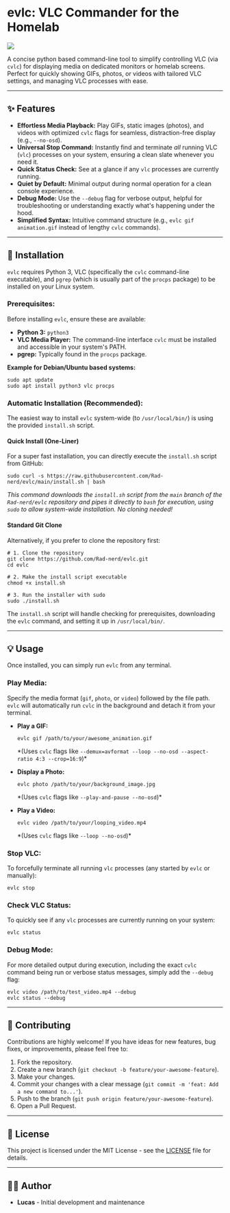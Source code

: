 evlc: VLC Commander for the Homelab
===================================

![
](https://raw.githubusercontent.com/Rad-nerd/evlc/refs/heads/main/logo.png)

A concise python based command-line tool to simplify controlling VLC (via `cvlc`) for displaying media on dedicated monitors or homelab screens. Perfect for quickly showing GIFs, photos, or videos with tailored VLC settings, and managing VLC processes with ease.

* * *

✨ Features
----------

*   **Effortless Media Playback:** Play GIFs, static images (photos), and videos with optimized `cvlc` flags for seamless, distraction-free display (e.g., `--no-osd`).
*   **Universal Stop Command:** Instantly find and terminate _all_ running VLC (`vlc`) processes on your system, ensuring a clean slate whenever you need it.
*   **Quick Status Check:** See at a glance if any `vlc` processes are currently running.
*   **Quiet by Default:** Minimal output during normal operation for a clean console experience.
*   **Debug Mode:** Use the `--debug` flag for verbose output, helpful for troubleshooting or understanding exactly what's happening under the hood.
*   **Simplified Syntax:** Intuitive command structure (e.g., `evlc gif animation.gif` instead of lengthy `cvlc` commands).

* * *

🚀 Installation
---------------

`evlc` requires Python 3, VLC (specifically the `cvlc` command-line executable), and `pgrep` (which is usually part of the `procps` package) to be installed on your Linux system.

### Prerequisites:

Before installing `evlc`, ensure these are available:

*   **Python 3:** `python3`
*   **VLC Media Player:** The command-line interface `cvlc` must be installed and accessible in your system's PATH.
*   **pgrep:** Typically found in the `procps` package.

**Example for Debian/Ubuntu based systems:**

    sudo apt update
    sudo apt install python3 vlc procps
    

### Automatic Installation (Recommended):

The easiest way to install `evlc` system-wide (to `/usr/local/bin/`) is using the provided `install.sh` script.

#### Quick Install (One-Liner)

For a super fast installation, you can directly execute the `install.sh` script from GitHub:

    sudo curl -s https://raw.githubusercontent.com/Rad-nerd/evlc/main/install.sh | bash
    

_This command downloads the `install.sh` script from the `main` branch of the `Rad-nerd/evlc` repository and pipes it directly to `bash` for execution, using `sudo` to allow system-wide installation. No cloning needed!_

#### Standard Git Clone

Alternatively, if you prefer to clone the repository first:

    # 1. Clone the repository
    git clone https://github.com/Rad-nerd/evlc.git
    cd evlc
    
    # 2. Make the install script executable
    chmod +x install.sh
    
    # 3. Run the installer with sudo
    sudo ./install.sh
    

The `install.sh` script will handle checking for prerequisites, downloading the `evlc` command, and setting it up in `/usr/local/bin/`.

* * *

💡 Usage
--------

Once installed, you can simply run `evlc` from any terminal.

### Play Media:

Specify the media format (`gif`, `photo`, or `video`) followed by the file path. `evlc` will automatically run `cvlc` in the background and detach it from your terminal.

*   **Play a GIF:**
    
        evlc gif /path/to/your/awesome_animation.gif
        
    
    \*(Uses `cvlc` flags like `--demux=avformat --loop --no-osd --aspect-ratio 4:3 --crop=16:9`)\*
    
*   **Display a Photo:**
    
        evlc photo /path/to/your/background_image.jpg
        
    
    \*(Uses `cvlc` flags like `--play-and-pause --no-osd`)\*
    
*   **Play a Video:**
    
        evlc video /path/to/your/looping_video.mp4
        
    
    \*(Uses `cvlc` flags like `--loop --no-osd`)\*
    

### Stop VLC:

To forcefully terminate all running `vlc` processes (any started by `evlc` or manually):

    evlc stop
    

### Check VLC Status:

To quickly see if any `vlc` processes are currently running on your system:

    evlc status
    

### Debug Mode:

For more detailed output during execution, including the exact `cvlc` command being run or verbose status messages, simply add the `--debug` flag:

    evlc video /path/to/test_video.mp4 --debug
    evlc status --debug
    

* * *

🤝 Contributing
---------------

Contributions are highly welcome! If you have ideas for new features, bug fixes, or improvements, please feel free to:

1.  Fork the repository.
2.  Create a new branch (`git checkout -b feature/your-awesome-feature`).
3.  Make your changes.
4.  Commit your changes with a clear message (`git commit -m 'feat: Add a new command to...'`).
5.  Push to the branch (`git push origin feature/your-awesome-feature`).
6.  Open a Pull Request.

* * *

📄 License
----------

This project is licensed under the MIT License - see the [LICENSE](LICENSE) file for details.

* * *

👨‍💻 Author
------------

*   **Lucas** - Initial development and maintenance
